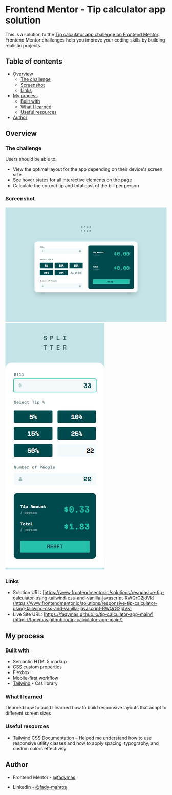# Frontend Mentor - Tip calculator app solution

This is a solution to the [Tip calculator app challenge on Frontend Mentor](https://www.frontendmentor.io/challenges/tip-calculator-app-ugJNGbJUX). Frontend Mentor challenges help you improve your coding skills by building realistic projects.

## Table of contents

- [Overview](#overview)
  - [The challenge](#the-challenge)
  - [Screenshot](#screenshot)
  - [Links](#links)
- [My process](#my-process)
  - [Built with](#built-with)
  - [What I learned](#what-i-learned)
  - [Useful resources](#useful-resources)
- [Author](#author)

## Overview

### The challenge

Users should be able to:

- View the optimal layout for the app depending on their device's screen size
- See hover states for all interactive elements on the page
- Calculate the correct tip and total cost of the bill per person

### Screenshot

![Pc Version](images/pcVersion.png)
![Mobile Version](images/mobileVersion.png)

### Links

- Solution URL: [https://www.frontendmentor.io/solutions/responsive-tip-calculator-using-tailwind-css-and-vanilla-javascript-RWQrG2jdVk](https://www.frontendmentor.io/solutions/responsive-tip-calculator-using-tailwind-css-and-vanilla-javascript-RWQrG2jdVk)
- Live Site URL: [https://fadymas.github.io/tip-calculator-app-main/](https://fadymas.github.io/tip-calculator-app-main/)

## My process

### Built with

- Semantic HTML5 markup
- CSS custom properties
- Flexbox
- Mobile-first workflow
- [Tailwind](https://tailwindcss.com/) - Css library

### What I learned

I learned how to build I learned how to build responsive layouts that adapt to different screen sizes

### Useful resources

- [Tailwind CSS Documentation](https://tailwindcss.com/docs) – Helped me understand how to use responsive utility classes and how to apply spacing, typography, and custom colors effectively.

## Author

- Frontend Mentor - [@fadymas](https://www.frontendmentor.io/profile/fadymas)

- LinkedIn - [@fady-mahros](www.linkedin.com/in/fady-mahrous)
